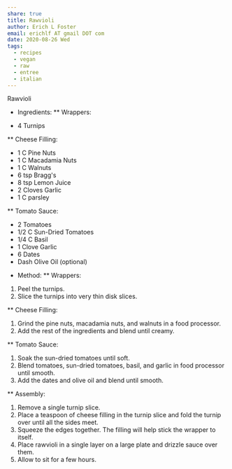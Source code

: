 ```yaml
---
share: true
title: Rawvioli
author: Erich L Foster
email: erichlf AT gmail DOT com
date: 2020-08-26 Wed
tags:
  - recipes
  - vegan
  - raw
  - entree
  - italian
---
```


Rawvioli
* Ingredients:
** Wrappers:
- 4 Turnips

** Cheese Filling:
- 1 C Pine Nuts
- 1 C Macadamia Nuts
- 1 C Walnuts
- 6 tsp Bragg's
- 8 tsp Lemon Juice
- 2 Cloves Garlic
- 1 C parsley

** Tomato Sauce:
- 2 Tomatoes
- 1/2 C Sun-Dried Tomatoes
- 1/4 C Basil
- 1 Clove Garlic
- 6 Dates
- Dash Olive Oil (optional)

* Method:
** Wrappers:
1. Peel the turnips.
2. Slice the turnips into very thin disk slices.

** Cheese Filling:
1. Grind the pine nuts, macadamia nuts, and walnuts in a food processor.
2. Add the rest of the ingredients and blend until creamy.

** Tomato Sauce:
1. Soak the sun-dried tomatoes until soft.
2. Blend tomatoes, sun-dried tomatoes, basil, and garlic in food processor until smooth.
3. Add the dates and olive oil and blend until smooth.

** Assembly:
1. Remove a single turnip slice.
2. Place a teaspoon of cheese filling in the turnip slice and fold the turnip over until all the sides meet.
3. Squeeze the edges together. The filling will help stick the wrapper to itself.
4. Place rawvioli in a single layer on a large plate and drizzle sauce over them.
5. Allow to sit for a few hours.
